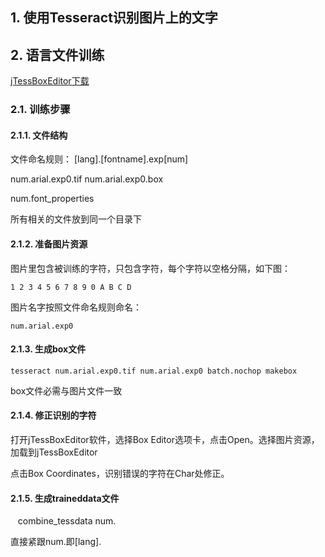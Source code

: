 
## 1. 使用Tesseract识别图片上的文字

## 2. 语言文件训练

[jTessBoxEditor下载](https://sourceforge.net/projects/vietocr/files/jTessBoxEditor/)

### 2.1. 训练步骤

#### 2.1.1. 文件结构

文件命名规则： [lang].[fontname].exp[num]

num.arial.exp0.tif
num.arial.exp0.box

num.font_properties

所有相关的文件放到同一个目录下

#### 2.1.2. 准备图片资源

图片里包含被训练的字符，只包含字符，每个字符以空格分隔，如下图：

    1 2 3 4 5 6 7 8 9 0 A B C D

图片名字按照文件命名规则命名：

    num.arial.exp0

#### 2.1.3. 生成box文件

    tesseract num.arial.exp0.tif num.arial.exp0 batch.nochop makebox

box文件必需与图片文件一致

#### 2.1.4. 修正识别的字符

打开jTessBoxEditor软件，选择Box Editor选项卡，点击Open。选择图片资源，加载到jTessBoxEditor

点击Box Coordinates，识别错误的字符在Char处修正。

#### 2.1.5. 生成traineddata文件

    combine_tessdata num.

直接紧跟num.即[lang].



